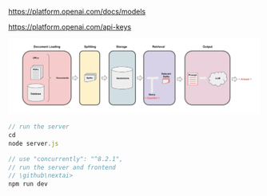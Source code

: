 
https://platform.openai.com/docs/models

https://platform.openai.com/api-keys



![image-20240922012627659](assets/image-20240922012627659.png)



```javascript
// run the server
cd 
node server.js
```

```javascript
// use "concurrently": "^8.2.1",
// run the server and frontend
// \github\nextai> 
npm run dev
```


